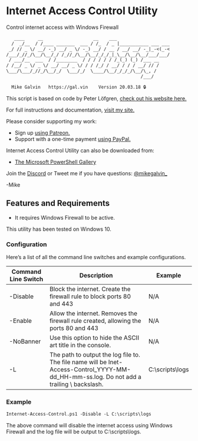 # Internet Access Control Utility

Control internet access with Windows Firewall

``` txt
   ____     __                   __    ___
  /  _/__  / /____ _______  ___ / /_  / _ |___________ ___ ___
 _/ // _ \/ __/ -_) __/ _ \/ -_) __/ / __ / __/ __/ -_|_-<(_-<
/___/_//_/\__/\__/_/ /_//_/\__/\__/_/_/_|_\__/\__/\__/___/___/
 / ___/__  ___  / /________  / / / / / / /_(_) (_) /___ __
/ /__/ _ \/ _ \/ __/ __/ _ \/ / / /_/ / __/ / / / __/ // /
\___/\___/_//_/\__/_/  \___/_/  \____/\__/_/_/_/\__/\_, /
                                                   /___/

  Mike Galvin   https://gal.vin    Version 20.03.18 🔒
```

This script is based on code by Peter Löfgren, [check out his website here.](https://syscenramblings.wordpress.com)

For full instructions and documentation, [visit my site.](https://gal.vin/posts/internet-access-control-utility)

Please consider supporting my work:

* Sign up [using Patreon.](https://www.patreon.com/mikegalvin)
* Support with a one-time payment [using PayPal.](https://www.paypal.me/digressive)

Internet Access Control Utility can also be downloaded from:

* [The Microsoft PowerShell Gallery](https://www.powershellgallery.com/packages/Internet-Access-Control)

Join the [Discord](http://discord.gg/5ZsnJ5k) or Tweet me if you have questions: [@mikegalvin_](https://twitter.com/mikegalvin_)

-Mike

## Features and Requirements

* It requires Windows Firewall to be active.

This utility has been tested on Windows 10.

### Configuration

Here’s a list of all the command line switches and example configurations.

| Command Line Switch | Description | Example |
| ------------------- | ----------- | ------- |
| -Disable | Block the internet. Create the firewall rule to block ports 80 and 443 | N/A |
| -Enable | Allow the internet. Removes the firewall rule created, allowing the ports 80 and 443 | N/A |
| -NoBanner | Use this option to hide the ASCII art title in the console. | N/A |
| -L | The path to output the log file to. The file name will be Inet-Access-Control_YYYY-MM-dd_HH-mm-ss.log. Do not add a trailing \ backslash. | C:\scripts\logs |

### Example

``` txt
Internet-Access-Control.ps1 -Disable -L C:\scripts\logs
```

The above command will disable the internet access using Windows Firewall and the log file will be output to C:\scripts\logs.
